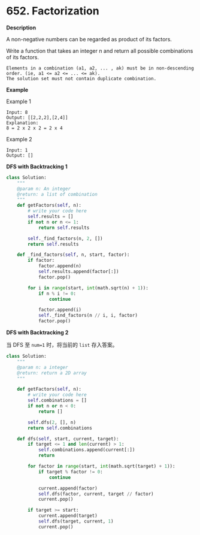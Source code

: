 # 652. Factorization

**Description**

A non-negative numbers can be regarded as product of its factors.

Write a function that takes an integer n and return all possible combinations of its factors.

```
Elements in a combination (a1, a2, ... , ak) must be in non-descending order. (ie, a1 <= a2 <= ... <= ak).
The solution set must not contain duplicate combination.
```

**Example**

Example 1

```
Input: 8
Output: [[2,2,2],[2,4]]
Explanation:
8 = 2 x 2 x 2 = 2 x 4
```

Example 2

```
Input: 1
Output: []
```

**DFS with Backtracking 1**

```python
class Solution:
    """
    @param n: An integer
    @return: a list of combination
    """
    def getFactors(self, n):
        # write your code here
        self.results = []
        if not n or n <= 1:
            return self.results

        self._find_factors(n, 2, [])
        return self.results

    def _find_factors(self, n, start, factor):
        if factor:
            factor.append(n)
            self.results.append(factor[:])
            factor.pop()

        for i in range(start, int(math.sqrt(n) + 1)):
            if n % i != 0:
                continue

            factor.append(i)
            self._find_factors(n // i, i, factor)
            factor.pop()
```


**DFS with Backtracking 2**

当 DFS 至 `num=1` 时，将当前的 `list` 存入答案。

```python
class Solution:
    """
    @param n: a integer
    @return: return a 2D array
    """

    def getFactors(self, n):
        # write your code here
        self.combinations = []
        if not n or n < 0:
            return []

        self.dfs(2, [], n)
        return self.combinations

    def dfs(self, start, current, target):
        if target <= 1 and len(current) > 1:
            self.combinations.append(current[:])
            return

        for factor in range(start, int(math.sqrt(target) + 1)):
            if target % factor != 0:
                continue

            current.append(factor)
            self.dfs(factor, current, target // factor)
            current.pop()

        if target >= start:
            current.append(target)
            self.dfs(target, current, 1)
            current.pop()

```
